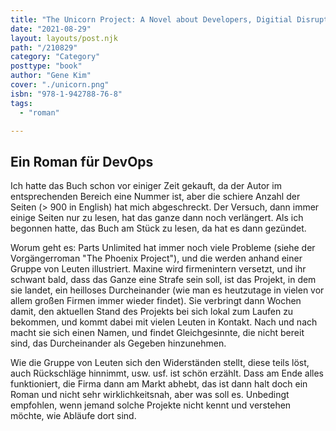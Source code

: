 ```yaml
---
title: "The Unicorn Project: A Novel about Developers, Digitial Disruption, and Thriving in the Age of Data"
date: "2021-08-29"
layout: layouts/post.njk
path: "/210829"
category: "Category"
posttype: "book"
author: "Gene Kim"
cover: "./unicorn.png"
isbn: "978-1-942788-76-8"
tags:
  - "roman"

---
```

## Ein Roman für DevOps

Ich hatte das Buch schon vor einiger Zeit gekauft, da der Autor im entsprechenden Bereich eine Nummer ist, aber die schiere Anzahl der Seiten (> 900 in English) hat mich abgeschreckt. Der Versuch, dann immer einige Seiten nur zu lesen, hat das ganze dann noch verlängert. Als ich begonnen hatte, das Buch am Stück zu lesen, da hat es dann gezündet.

Worum geht es: Parts Unlimited hat immer noch viele Probleme (siehe der Vorgängerroman "The Phoenix Project"), und die werden anhand einer Gruppe von Leuten illustriert. Maxine wird firmenintern versetzt, und ihr schwant bald, dass das Ganze eine Strafe sein soll, ist das Projekt, in dem sie landet, ein heilloses Durcheinander (wie man es heutzutage in vielen vor allem großen Firmen immer wieder findet). Sie verbringt dann Wochen damit, den aktuellen Stand des Projekts bei sich lokal zum Laufen zu bekommen, und kommt dabei mit vielen Leuten in Kontakt. Nach und nach macht sie sich einen Namen, und findet Gleichgesinnte, die nicht bereit sind, das Durcheinander als Gegeben hinzunehmen.

Wie die Gruppe von Leuten sich den Widerständen stellt, diese teils löst, auch Rückschläge hinnimmt, usw. usf. ist schön erzählt. Dass am Ende alles funktioniert, die Firma dann am Markt abhebt, das ist dann halt doch ein Roman und nicht sehr wirklichkeitsnah, aber was soll es. Unbedingt empfohlen, wenn jemand solche Projekte nicht kennt und verstehen möchte, wie Abläufe dort sind.
